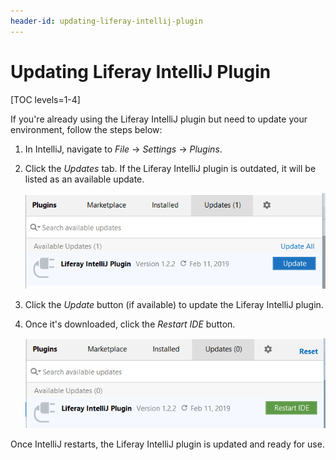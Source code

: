 ```yaml
---
header-id: updating-liferay-intellij-plugin
---
```


# Updating Liferay IntelliJ Plugin

[TOC levels=1-4]

If you're already using the Liferay IntelliJ plugin but need to update your
environment, follow the steps below:

1.  In IntelliJ, navigate to *File* &rarr; *Settings* &rarr; *Plugins*.

2.  Click the *Updates* tab. If the Liferay IntelliJ plugin is outdated, it will
    be listed as an available update.

    ![Figure 1: Check for updates periodically to ensure you're leveraging the latest features.](../../../images/update-intellij-plugin.png)

3.  Click the *Update* button (if available) to update the Liferay IntelliJ
    plugin.

4.  Once it's downloaded, click the *Restart IDE* button.

    ![Figure 2: The Available Updates prompt also prints the plugin version to which you're updating.](../../../images/intellij-update-restart.png)

Once IntelliJ restarts, the Liferay IntelliJ plugin is updated and ready for
use.


